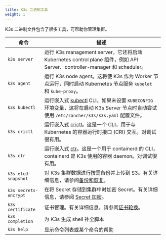 ```yaml
---
title: K3s 二进制工具
weight: 1
---
```


K3s 二进制文件包含了很多工具，可帮助你管理集群。

| 命令 | 描述 |
--------|------------------
| `k3s server` | 运行 K3s management server，它还将启动 Kubernetes control plane 组件，例如 API Server、controller-manager 和 scheduler。 |
| `k3s agent` | 运行 K3s node agent。这将使 K3s 作为 Worker 节点运行，同时启动 Kubernetes 节点服务 `kubelet` 和 `kube-proxy`。 |
| `k3s kubectl` | 运行嵌入式 [kubectl](https://kubernetes.io/docs/reference/kubectl) CLI。如果未设置 `KUBECONFIG` 环境变量，这将在启动 K3s Server 节点时自动尝试使用 `/etc/rancher/k3s/k3s.yaml` 配置文件。 |
| `k3s crictl` | 运行嵌入式 [crictl](https://github.com/kubernetes-sigs/cri-tools/blob/master/docs/crictl.md)。这是一个 CLI，用于与 Kubernetes 的容器运行时接口 (CRI) 交互。对调试很有用。 |
| `k3s ctr` | 运行嵌入式 [ctr](https://github.com/projectatomic/containerd/blob/master/docs/cli.md)。这是一个用于 containerd 的 CLI，containerd 是 K3s 使用的容器 daemon。对调试很有用。 |
| `k3s etcd-snapshot` | 对 K3s 集群数据进行按需备份并上传到 S3。有关详细信息，请参阅[备份和恢复](../backup-restore/backup-restore.md#使用嵌入式-etcd-数据存储进行备份和恢复)。 |
| `k3s secrets-encrypt` | 在将 Secret 存储到集群中时加密 Secret。有关详细信息，请参阅 [Secret 加密](../security/secrets-encryption.md)。 |
| `k3s certificate` | 证书管理。有关详细信息，请参阅[证书轮换](../advanced/advanced.md#证书轮换)。 |
| `k3s completion` | 为 K3s 生成 shell 补全脚本 |
| `k3s help` | 显示命令列表或某个命令的帮助 |
